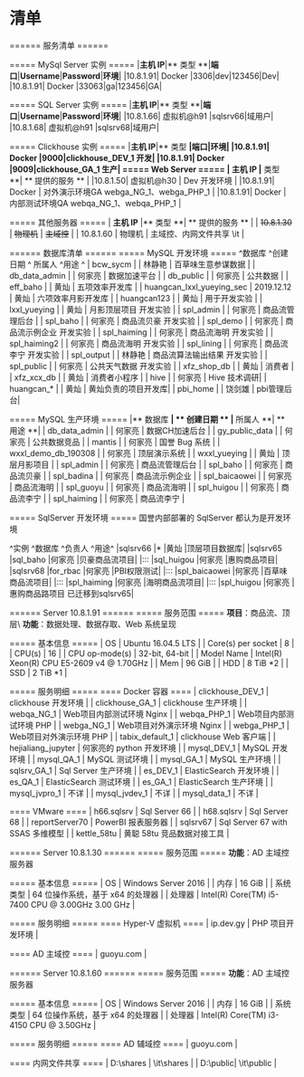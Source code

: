 ﻿#	清单
====== 服务清单 ======

===== MySql Server 实例 =====
|**主机 IP**|** 类型 **|**端口**|**Username**|**Password**|**环境**|
|10.8.1.91| Docker |3306|dev|123456|Dev|
|10.8.1.91| Docker |33063|ga|123456|GA|

===== SQL Server 实例 =====
|**主机 IP**|** 类型 **|**端口**|**Username**|**Password**|**环境**|
|10.8.1.66| 虚拟机@h91 |sqlsrv66|域用户|
|10.8.1.68| 虚拟机@h91 |sqlsrv68|域用户|

===== Clickhouse 实例 =====
|**主机 IP**|** 类型 **|**端口**|**环境**|
|10.8.1.91| Docker  |9000|clickhouse_DEV_1 开发|
|10.8.1.91| Docker  |9009|clickhouse_GA_1 生产|
===== Web Server =====
| **主机 IP** |** 类型 **| ** 提供的服务 ** |
|10.8.1.50| 虚拟机@h30 | Dev 开发环境 |
|10.8.1.91| Docker | 对外演示环境GA webga_NG_1、webga_PHP_1 |
|10.8.1.91| Docker | 内部测试环境QA webqa_NG_1、webqa_PHP_1 |

===== 其他服务器 =====
| **主机 IP** |** 类型 **| ** 提供的服务 ** |
| <del>10.8.1.30</del> | <del>物理机</del> | <del>主域控</del> |
| 10.8.1.60 | 物理机 | 主域控、内网文件共享 \\it |



====== 数据库清单 ======
===== MySQL 开发环境 =====
^数据库                          ^创建日期    ^ 所属人 ^用途 ^
| bcw_sycm                      |            | 林静艳 | 百草味生意参谋数据 |
| db_data_admin                 |            | 何家亮 | 数据加速平台 |
| db_public                     |            | 何家亮 | 公共数据 |
| eff_baho                      |            | 黄灿 | 五项效率开发库 |
| huangcan_lxxl_yueying_sec     | 2019.12.12 | 黄灿 | 六项效率月影开发库 |
| huangcan123                   |            | 黄灿 | 用于开发实验 |
| lxxl_yueying                  |            | 黄灿 | 月影顶层项目 开发实验 |
| spl_admin                     |            | 何家亮 | 商品流管理后台 |
| spl_baho                      |            | 何家亮 | 商品流贝豪 开发实验 |
| spl_demo                      |            | 何家亮 | 商品流示例企业 开发实验 |
| spl_haiming                   |            | 何家亮 | 商品流海明 开发实验 |
| spl_haiming2                  |            | 何家亮 | 商品流海明 开发实验 |
| spl_lining                    |            | 何家亮 | 商品流李宁 开发实验 |
| spl_output                    |            | 林静艳 | 商品流算法输出结果 开发实验 |
| spl_public                    |            | 何家亮 | 公共天气数据 开发实验 |
| xfz_shop_db                   |            | 黄灿 | 消费者 |
| xfz_xcx_db                    |            | 黄灿 | 消费者小程序 |
| hive                          |            | 何家亮 | Hive 技术调研|
| huangcan_*                    |            | 黄灿   | 黄灿负责的项目开发库|
| pbi_home                      |            | 饶剑雄 | pbi管理后台|




===== MySQL 生产环境 =====
|** 数据库 **| ** 创建日期 ** |** 所属人 **| ** 用途 **|
| db_data_admin | | 何家亮 | 数据CH加速后台 |
| gy_public_data | | 何家亮 | 公共数据竞品 |
| mantis | | 何家亮 | 国誉 Bug 系统 |
| wxxl_demo_db_190308 | | 何家亮 | 顶层演示系统 |
| wxxl_yueying | | 黄灿 | 顶层月影项目 |
| spl_admin | | 何家亮 | 商品流管理后台 |
| spl_baho | | 何家亮 | 商品流贝豪 |
| spl_badina | | 何家亮 | 商品流示例企业 |
| spl_baicaowei | | 何家亮 | 商品流海明 |
| spl_guoyu | | 何家亮 | 商品流海明 |
| spl_huigou | | 何家亮 | 商品流李宁 |
| spl_haiming | | 何家亮 | 商品流李宁 |

===== SqlServer 开发环境 =====
国誉内部部署的 SqlServer 都认为是开发环境

^实例       ^数据库           ^负责人 ^用途^
|sqlsrv66   |*               |黄灿   |顶层项目数据库|
|sqlsrv65   |sql_baho        |何家亮 |贝豪商品流项目|
|:::        |sql_huigou      |何家亮 |惠购商品项目|
|sqlsrv68   |for_rbac        |何家亮 |PBI权限测试|
|:::        |spl_baicaowei   |何家亮 |百草味商品流项目|
|:::        |spl_haiming     |何家亮 |海明商品流项目|
|:::        |spl_huigou      |何家亮 |惠购商品路项目 已迁移到sqlsrv65|
 


====== Server 10.8.1.91 ======
===== 服务范围 =====
**项目**：商品流、顶层\\
**功能**：数据处理、数据存取、Web 系统呈现


===== 基本信息 =====
| OS | Ubuntu 16.04.5 LTS |
| Core(s) per socket | 8 |
| CPU(s)  | 16 |
| CPU op-mode(s) | 32-bit, 64-bit |
| Model Name | Intel(R) Xeon(R) CPU E5-2609 v4 @ 1.70GHz |
| Mem | 96 GiB |
| HDD | 8 TiB *2 |
| SSD | 2 TiB *1 |


===== 服务明细 =====
==== Docker 容器 ====
| clickhouse_DEV_1 | clickhouse 开发环境 |
| clickhouse_GA_1 | clickhouse 生产环境 |
| webqa_NG_1 | Web项目内部测试环境 Nginx |
| webqa_PHP_1 | Web项目内部测试环境 PHP |
| webga_NG_1 | Web项目对外演示环境 Nginx |
| webga_PHP_1 | Web项目对外演示环境 PHP |
| tabix_default_1 | clickhouse Web 客户端 |
| hejialiang_jupyter | 何家亮的 python 开发环境 |
| mysql_DEV_1 | MySQL 开发环境 |
| mysql_QA_1 | MySQL 测试环境 |
| mysql_GA_1 | MySQL 生产环境 |
| sqlsrv_GA_1 | Sql Server 生产环境 |
| es_DEV_1 | ElasticSearch 开发环境 |
| es_QA_1  | ElasticSearch 测试环境 |
| es_GA_1  | ElasticSearch 生产环境 |
| mysql_jvpro_1 | 不详 |
| mysql_jvdev_1 | 不详 | 
| mysql_data_1  | 不详 |

==== VMware ====
| h66.sqlsrv | Sql Server 66 |
| h68.sqlsrv | Sql Server 68 |
| reportServer70 | PowerBI 报表服务器  |
| sqlsrv67 | Sql Server 67 with SSAS 多维模型 |
| kettle_58tu | 黄聪 58tu 竞品数据对接工具 |



====== Server 10.8.1.30 ======
===== 服务范围 =====
**功能**：AD 主域控服务器


===== 基本信息 =====
| OS | Windows Server 2016 |
| 内存 | 16 GiB |
| 系统类型 | 64 位操作系统，基于 x64 的处理器 |
| 处理器 | Intel(R) Core(TM) i5-7400 CPU @ 3.00GHz 3.00 GHz |

===== 服务明细 =====
==== Hyper-V 虚拟机 ====
| ip.dev.gy | PHP 项目开发环境 |

==== AD 主域控 ====
| guoyu.com |



====== Server 10.8.1.60 ======
===== 服务范围 =====
**功能**：AD 主域控服务器


===== 基本信息 =====
| OS | Windows Server 2016 |
| 内存 | 16 GiB |
| 系统类型 | 64 位操作系统，基于 x64 的处理器 |
| 处理器 | Intel(R) Core(TM) i3-4150 CPU @ 3.50GHz |

===== 服务明细 =====
==== AD 辅域控 ====
| guoyu.com |

==== 内网文件共享 ====
| D:\shares | \\it\shares |
| D:\public| \\it\public |